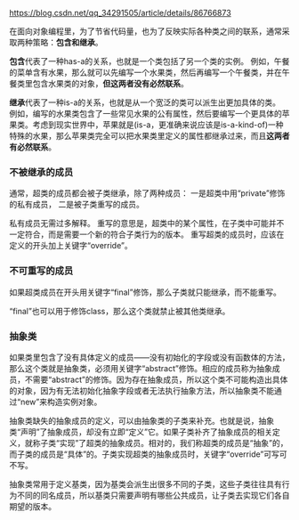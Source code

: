 https://blog.csdn.net/qq_34291505/article/details/86766873

在面向对象编程里，为了节省代码量，也为了反映实际各种类之间的联系，通常采取两种策略：**包含和继承**。

**包含**代表了一种has-a的关系，也就是一个类包括了另一个类的实例。
例如，午餐的菜单含有水果，那么就可以先编写一个水果类，然后再编写一个午餐类，并在午餐类里包含水果类的对象，**但这两者没有必然联系**。

**继承**代表了一种is-a的关系，也就是从一个宽泛的类可以派生出更加具体的类。
例如，编写的水果类包含了一些常见水果的公有属性，然后要编写一个更具体的苹果类。考虑到现实世界中，苹果就是(is-a，更准确来说应该是is-a-kind-of)一种特殊的水果，那么苹果类完全可以把水果类里定义的属性都继承过来，而且**这两者有必然联系**。


### 不被继承的成员

通常，超类的成员都会被子类继承，除了两种成员：
一是超类中用“private”修饰的私有成员，
二是被子类重写的成员。

私有成员无需过多解释。
重写的意思是，超类中的某个属性，在子类中可能并不一定符合，而是需要一个新的符合子类行为的版本。
重写超类的成员时，应该在定义的开头加上关键字“override”。

### 不可重写的成员

如果超类成员在开头用关键字“final”修饰，那么子类就只能继承，而不能重写。

“final”也可以用于修饰class，那么这个类就禁止被其他类继承。


### 抽象类

如果类里包含了没有具体定义的成员——没有初始化的字段或没有函数体的方法，那么这个类就是抽象类，必须用关键字“abstract”修饰。相应的成员称为抽象成员，不需要“abstract”的修饰。因为存在抽象成员，所以这个类不可能构造出具体的对象，因为有无法初始化抽象字段或者无法执行抽象方法，所以抽象类不能通过“new”来构造实例对象。

抽象类缺失的抽象成员的定义，可以由抽象类的子类来补充。也就是说，抽象类“声明”了抽象成员，却没有立即“定义”它。如果子类补齐了抽象成员的相关定义，就称子类“实现”了超类的抽象成员。相对的，我们称超类的成员是“抽象”的，而子类的成员是“具体”的。子类实现超类的抽象成员时，关键字“override”可写可不写。

抽象类常用于定义基类，因为基类会派生出很多不同的子类，这些子类往往具有行为不同的同名成员，所以基类只需要声明有哪些公共成员，让子类去实现它们各自期望的版本。 





